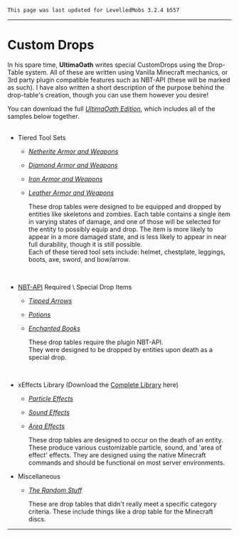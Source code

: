 ```
This page was last updated for LevelledMobs 3.2.4 b557
```

---

# Custom Drops

In his spare time, **UltimaOath** writes special CustomDrops using the Drop-Table system. All of these are written using Vanilla Minecraft mechanics, or 3rd party plugin compatible features such as NBT-API (these will be marked as such). I have also written a short description of the purpose behind the drop-table's creation, though you can use them however you desire!  
  
You can download the full [_UltimaOath Edition_](https://github.com/UltimaOath/LevelledMobs/blob/master/src/main/resources/customdrops_oathedition.yml), which includes all of the samples below together.  
 

*   Tiered Tool Sets
    *   [_Netherite Armor and Weapons_](https://github.com/UltimaOath/LevelledMobs/blob/master/src/main/resources/customdrops_tiered_netherite_tools.yml)
    *   [_Diamond Armor and Weapons_](https://github.com/UltimaOath/LevelledMobs/blob/master/src/main/resources/customdrops_tiered_diamond_tools.yml)
    *   [_Iron Armor and Weapons_](https://github.com/UltimaOath/LevelledMobs/blob/master/src/main/resources/customdrops_tiered_iron_tools.yml)
    *   [_Leather Armor and Weapons_](https://github.com/UltimaOath/LevelledMobs/blob/master/src/main/resources/customdrops_tiered_wooden_tools.yml)  
          
        These drop tables were designed to be equipped and dropped by entities like skeletons and zombies. Each table contains a single item in varying states of damage, and one of those will be selected for the entity to possibly equip and drop. The item is more likely to appear in a more damaged state, and is less likely to appear in near full durability, though it is still possible.  
        Each of these tiered tool sets include: helmet, chestplate, leggings, boots, axe, sword, and bow/arrow.  
          
         
*   [NBT-API](https://www.spigotmc.org/resources/nbt-api.7939/) Required \\ Special Drop Items
    *   [_Tipped Arrows_](https://github.com/UltimaOath/LevelledMobs/blob/master/src/main/resources/customdrops_nbtapi_tippedarrows.yml)
    *   [_Potions_](https://github.com/UltimaOath/LevelledMobs/blob/master/src/main/resources/customdrops_nbtapi_potions.yml)
    *   [_Enchanted Books_](https://github.com/UltimaOath/LevelledMobs/blob/master/src/main/resources/customdrops_nbtapi_enchantedbooks.yml)  
          
        These drop tables require the plugin NBT-API.  
        They were designed to be dropped by entities upon death as a special drop.  
          
         
*   xEffects Library (Download the [Complete Library](https://github.com/UltimaOath/LevelledMobs/blob/master/src/main/resources/customdrops_xeffects_library.yml) here)
    *   [_Particle Effects_](https://github.com/UltimaOath/LevelledMobs/blob/master/src/main/resources/customdrops_xeffects_particles.yml)
    *   [_Sound Effects_](https://github.com/UltimaOath/LevelledMobs/blob/master/src/main/resources/customdrops_xeffects_sounds.yml)
    *   [_Area Effects_](https://github.com/UltimaOath/LevelledMobs/blob/master/src/main/resources/customdrops_xeffects_aoe.yml)
          
        These drop tables are designed to occur on the death of an entity. These produce various customizable particle, sound, and 'area of effect' effects. They are designed using the native Minecraft commands and should be functional on most server environments.

*   Miscellaneous
    *   [_The Random Stuff_](https://github.com/UltimaOath/LevelledMobs/blob/master/src/main/resources/customdrops_misc.yml)  
          
        These are drop tables that didn't really meet a specific category criteria. These include things like a drop table for the Minecraft discs.

---